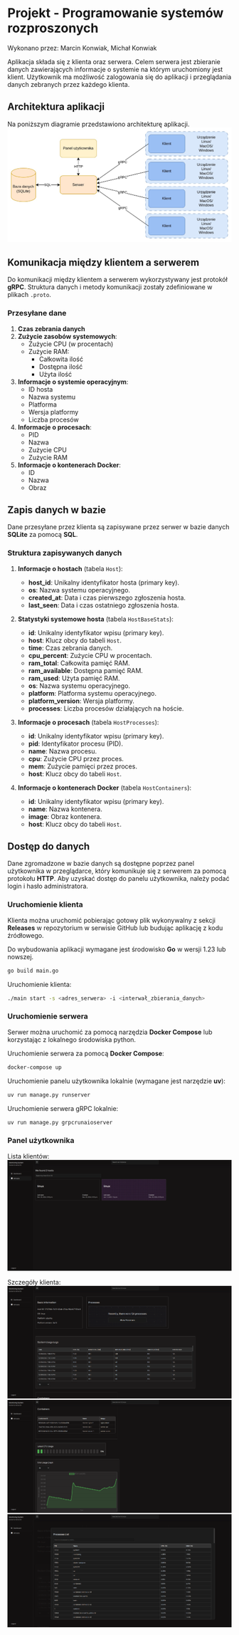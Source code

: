 # Projekt - Programowanie systemów rozproszonych

Wykonano przez: Marcin Konwiak, Michał Konwiak

Aplikacja składa się z klienta oraz serwera. Celem serwera jest zbieranie danych zawierających informacje o systemie na którym uruchomiony jest klient. 
Użytkownik ma możliwość zalogowania się do aplikacji i przeglądania danych zebranych przez każdego klienta.

## Architektura aplikacji

Na poniższym diagramie przedstawiono architekturę aplikacji.
![Architektura](docs/img/architektura.jpeg)

## Komunikacja między klientem a serwerem

Do komunikacji między klientem a serwerem wykorzystywany jest protokół **gRPC**. Struktura danych i metody komunikacji zostały zdefiniowane w plikach `.proto`.

### Przesyłane dane

1. **Czas zebrania danych**
2. **Zużycie zasobów systemowych**:
    - Zużycie CPU (w procentach)
    - Zużycie RAM:
        - Całkowita ilość
        - Dostępna ilość
        - Użyta ilość
3. **Informacje o systemie operacyjnym**:
    - ID hosta
    - Nazwa systemu
    - Platforma
    - Wersja platformy
    - Liczba procesów
4. **Informacje o procesach**:
    - PID
    - Nazwa
    - Zużycie CPU
    - Zużycie RAM
5. **Informacje o kontenerach Docker**:
    - ID
    - Nazwa
    - Obraz

## Zapis danych w bazie

Dane przesyłane przez klienta są zapisywane przez serwer w bazie danych **SQLite** za pomocą **SQL**.

### Struktura zapisywanych danych

1. **Informacje o hostach** (tabela `Host`):
    - **host_id**: Unikalny identyfikator hosta (primary key).
    - **os**: Nazwa systemu operacyjnego.
    - **created_at**: Data i czas pierwszego zgłoszenia hosta.
    - **last_seen**: Data i czas ostatniego zgłoszenia hosta.

2. **Statystyki systemowe hosta** (tabela `HostBaseStats`):
    - **id**: Unikalny identyfikator wpisu (primary key).
    - **host**: Klucz obcy do tabeli `Host`.
    - **time**: Czas zebrania danych.
    - **cpu_percent**: Zużycie CPU w procentach.
    - **ram_total**: Całkowita pamięć RAM.
    - **ram_available**: Dostępna pamięć RAM.
    - **ram_used**: Użyta pamięć RAM.
    - **os**: Nazwa systemu operacyjnego.
    - **platform**: Platforma systemu operacyjnego.
    - **platform_version**: Wersja platformy.
    - **processes**: Liczba procesów działających na hoście.

3. **Informacje o procesach** (tabela `HostProcesses`):
    - **id**: Unikalny identyfikator wpisu (primary key).
    - **pid**: Identyfikator procesu (PID).
    - **name**: Nazwa procesu.
    - **cpu**: Zużycie CPU przez proces.
    - **mem**: Zużycie pamięci przez proces.
    - **host**: Klucz obcy do tabeli `Host`.

4. **Informacje o kontenerach Docker** (tabela `HostContainers`):
    - **id**: Unikalny identyfikator wpisu (primary key).
    - **name**: Nazwa kontenera.
    - **image**: Obraz kontenera.
    - **host**: Klucz obcy do tabeli `Host`.

## Dostęp do danych

Dane zgromadzone w bazie danych są dostępne poprzez panel użytkownika w przeglądarce, który komunikuje się z serwerem za pomocą protokołu **HTTP**. Aby uzyskać dostęp do panelu użytkownika, należy podać login i hasło administratora.

### Uruchomienie klienta

Klienta można uruchomić pobierając gotowy plik wykonywalny z sekcji **Releases** w repozytorium w serwisie GitHub
lub budując aplikację z kodu źródłowego.

Do wybudowania aplikacji wymagane jest środowisko **Go** w wersji 1.23 lub nowszej.

```bash
go build main.go
```

Uruchomienie klienta:

```bash
./main start -s <adres_serwera> -i <interwał_zbierania_danych>
```

### Uruchomienie serwera

Serwer można uruchomić za pomocą narzędzia **Docker Compose** lub korzystając z lokalnego środowiska python.

Uruchomienie serwera za pomocą **Docker Compose**:

```bash
docker-compose up
```

Uruchomienie panelu użytkownika lokalnie (wymagane jest narzędzie **uv**):

```bash
uv run manage.py runserver
```

Uruchomienie serwera gRPC lokalnie:

```bash
uv run manage.py grpcrunaioserver
```

### Panel użytkownika

Lista klientów:
![Lista klientów](docs/img/screenshot_1.png)

Szczegóły klienta:
![Szczegóły klienta](docs/img/screenshot_2.png)
![Szczegóły klienta](docs/img/screenshot_3.png)
![Szczegóły klienta](docs/img/screenshot_4.png)
